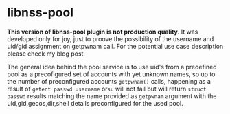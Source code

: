 # libnss-pool

__This version of libnss-pool plugin is not production quality__. It was developed only for joy, just to proove the possibility of the username and uid/gid assignment on getpwnam call. For the potential use case description please check my blog post.

The general idea behind the pool service is to use uid's from a predefined pool as a precofigured set of accounts with yet unknown names, so up to the number of preconfigured accounts `getpwnam()` calls, happening as a result of `getent passwd username` or`su` will not fail but will return `struct passwd` results matching the name provided as `getpwnam` argument with the uid,gid,gecos,dir,shell details preconfigured for the used pool. 
